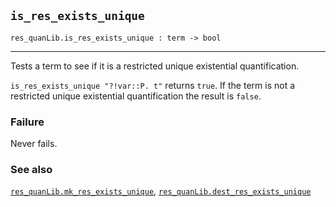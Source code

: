 ## `is_res_exists_unique`

``` hol4
res_quanLib.is_res_exists_unique : term -> bool
```

------------------------------------------------------------------------

Tests a term to see if it is a restricted unique existential
quantification.

`is_res_exists_unique "?!var::P. t"` returns `true`. If the term is not
a restricted unique existential quantification the result is `false`.

### Failure

Never fails.

### See also

[`res_quanLib.mk_res_exists_unique`](#res_quanLib.mk_res_exists_unique),
[`res_quanLib.dest_res_exists_unique`](#res_quanLib.dest_res_exists_unique)
